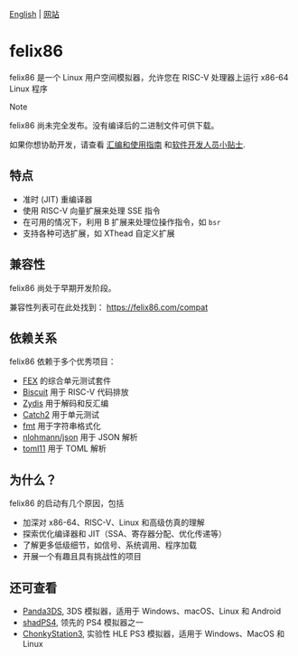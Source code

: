 [English](./README.md) | [网站](https://felix86.com)

# felix86

felix86 是一个 Linux 用户空间模拟器，允许您在 RISC-V 处理器上运行 x86-64 Linux 程序

> [!NOTE]
> felix86 尚未完全发布。没有编译后的二进制文件可供下载。
>
> 如果你想协助开发，请查看 [汇编和使用指南](./docs/how-to-use.md) 和[软件开发人员小贴士](./docs/contributing.md).

## 特点
- 准时 (JIT) 重编译器
- 使用 RISC-V 向量扩展来处理 SSE 指令
- 在可用的情况下，利用 B 扩展来处理位操作指令，如 `bsr`
- 支持各种可选扩展，如 XThead 自定义扩展


## 兼容性
felix86 尚处于早期开发阶段。

兼容性列表可在此处找到： https://felix86.com/compat

## 依赖关系
felix86 依赖于多个优秀项目：

- [FEX](https://github.com/FEX-Emu/FEX) 的综合单元测试套件
- [Biscuit](https://github.com/lioncash/biscuit) 用于 RISC-V 代码排放
- [Zydis](https://github.com/zyantific/zydis) 用于解码和反汇编
- [Catch2](https://github.com/catchorg/Catch2) 用于单元测试
- [fmt](https://github.com/fmtlib/fmt) 用于字符串格式化
- [nlohmann/json](https://github.com/nlohmann/json) 用于 JSON 解析
- [toml11](https://github.com/ToruNiina/toml11) 用于 TOML 解析

## 为什么？
felix86 的启动有几个原因，包括

- 加深对 x86-64、RISC-V、Linux 和高级仿真的理解
- 探索优化编译器和 JIT（SSA、寄存器分配、优化传递等）
- 了解更多低级细节，如信号、系统调用、程序加载
- 开展一个有趣且具有挑战性的项目

## 还可查看

- [Panda3DS](https://github.com/wheremyfoodat/Panda3DS), 3DS 模拟器，适用于 Windows、macOS、Linux 和 Android
- [shadPS4](https://github.com/shadps4-emu/shadPS4), 领先的 PS4 模拟器之一
- [ChonkyStation3](https://github.com/liuk7071/ChonkyStation3), 实验性 HLE PS3 模拟器，适用于 Windows、MacOS 和 Linux